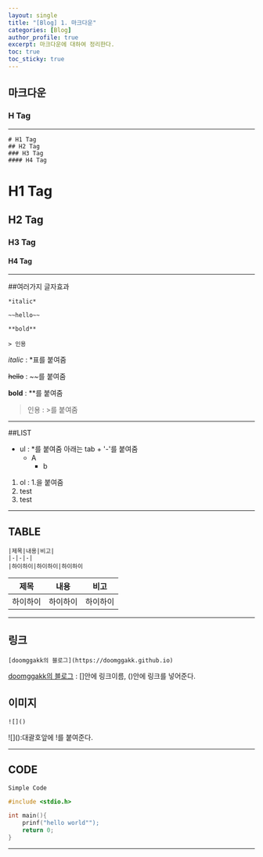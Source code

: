 ```yaml
---
layout: single
title: "[Blog] 1. 마크다운"
categories: [Blog]
author_profile: true
excerpt: 마크다운에 대하여 정리한다.
toc: true
toc_sticky: true
---
```



## 마크다운

### H Tag
--------------------
```
# H1 Tag
## H2 Tag
### H3 Tag
#### H4 Tag
```

# H1 Tag
## H2 Tag
### H3 Tag
#### H4 Tag

---------------------

##여러가지 글자효과

```
*italic*

~~hello~~

**bold**

> 인용
```

*italic* : *표를 붙여줌

~~hello~~ : ~~를 붙여줌

**bold** : **를 붙여줌

> 인용 : >를 붙여줌
---

##LIST

* ul : *를 붙여줌 아래는 tab + '-'를 붙여줌
    - A
        - b 

1. ol : 1.을 붙여줌
2. test
3. test

---

## TABLE

```
|제목|내용|비고|
|-|-|-|
|하이하이|하이하이|하이하이
```

|제목|내용|비고|
|-|-|-|
|하이하이|하이하이|하이하이

---

## 링크 

```
[doomggakk의 블로그](https://doomggakk.github.io)
```

[doomggakk의 블로그](https://doomggakk.github.io)
: []안에 링크이름, ()안에 링크를 넣어준다.


## 이미지

```
![]()
```

<p>![]():대괄호앞에 !를 붙여준다.</p>

---

## CODE

`Simple Code`

```c 
#include <stdio.h>

int main(){
    prinf("hello world"");
    return 0;
}
```

---



